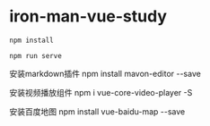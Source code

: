 # iron-man-vue-study
```
npm install
```
```
npm run serve
```

安装markdown插件
npm install mavon-editor --save

安装视频播放组件
npm i vue-core-video-player -S

安装百度地图
npm install vue-baidu-map --save
